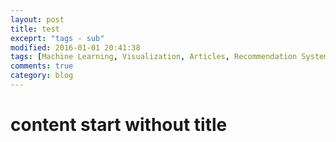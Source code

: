 ```yaml
---
layout: post
title: test
exceprt: "tags - sub"
modified: 2016-01-01 20:41:38
tags: [Machine Learning, Visualization, Articles, Recommendation System]
comments: true
category: blog
---    
```



# content start without title
